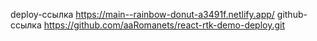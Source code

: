 deploy-ссылка https://main--rainbow-donut-a3491f.netlify.app/
github-ссылка https://github.com/aaRomanets/react-rtk-demo-deploy.git